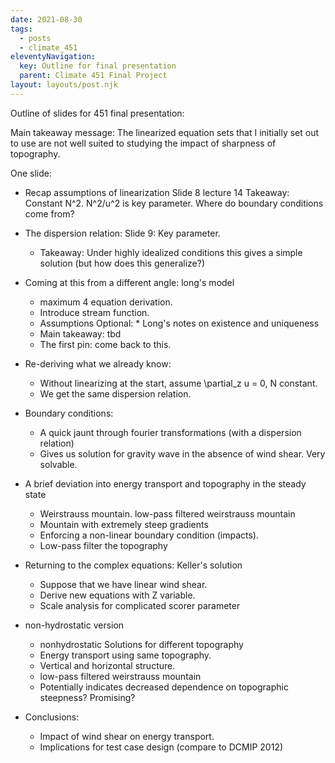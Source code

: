 ```yaml
---
date: 2021-08-30
tags:
  - posts
  - climate_451
eleventyNavigation:
  key: Outline for final presentation
  parent: Climate 451 Final Project
layout: layouts/post.njk
---
```


Outline of slides for 451 final presentation:

Main takeaway message: The linearized equation sets that I initially set out to use
are not well suited to studying the impact of sharpness of topography.

One slide:
* Recap assumptions of linearization  Slide 8 lecture 14
  Takeaway: Constant N^2. N^2/u^2 is key parameter. Where do boundary conditions come from?
* The dispersion relation: Slide 9: Key parameter. 
  * Takeaway: Under highly idealized conditions this gives a simple solution (but how does this generalize?)


* Coming at this from a different angle: long's model
  * maximum 4 equation derivation.
  * Introduce stream function. 
  * Assumptions
Optional: *  Long's notes on existence and uniqueness
  * Main takeaway: tbd
  * The first pin: come back to this.

* Re-deriving what we already know: 
  * Without linearizing at the start, assume \partial_z u = 0, N constant.
  * We get the same dispersion relation.
* Boundary conditions:
  * A quick jaunt through fourier transformations (with a dispersion relation)
  * Gives us solution for gravity wave in the absence of wind shear. Very solvable.
* A brief deviation into energy transport and topography in the steady state
  * Weirstrauss mountain. low-pass filtered weirstrauss mountain
  * Mountain with extremely steep gradients
  * Enforcing a non-linear boundary condition (impacts).
  * Low-pass filter the topography
* Returning to the complex equations: Keller's solution
  * Suppose that we have linear wind shear. 
  * Derive new equations with Z variable.
  * Scale analysis for complicated scorer parameter
* non-hydrostatic version
  * nonhydrostatic Solutions for different topography
  * Energy transport using same topography.
  * Vertical and horizontal structure.
  * low-pass filtered weirstrauss mountain
  * Potentially indicates decreased dependence on topographic steepness? Promising?

* Conclusions:
  * Impact of wind shear on energy transport.
  * Implications for test case design (compare to DCMIP 2012)